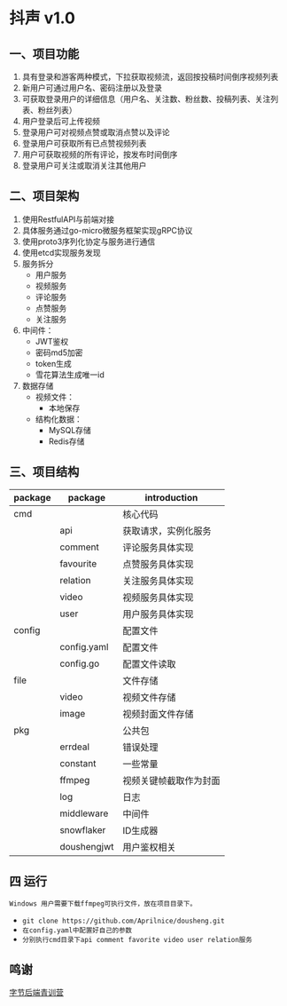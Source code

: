 # 抖声 v1.0
## 一、项目功能
1. 具有登录和游客两种模式，下拉获取视频流，返回按投稿时间倒序视频列表
2. 新用户可通过用户名、密码注册以及登录
3. 可获取登录用户的详细信息（用户名、关注数、粉丝数、投稿列表、关注列表、粉丝列表）
4. 用户登录后可上传视频
5. 登录用户可对视频点赞或取消点赞以及评论
6. 登录用户可获取所有已点赞视频列表
7. 用户可获取视频的所有评论，按发布时间倒序
8. 登录用户可关注或取消关注其他用户
## 二、项目架构
1. 使用RestfulAPI与前端对接
2. 具体服务通过go-micro微服务框架实现gRPC协议
3. 使用proto3序列化协定与服务进行通信
4. 使用etcd实现服务发现
5. 服务拆分
   - 用户服务
   - 视频服务
   - 评论服务
   - 点赞服务
   - 关注服务
6. 中间件：
   - JWT鉴权
   - 密码md5加密
   - token生成
   - 雪花算法生成唯一id
7. 数据存储 
   - 视频文件：
     - 本地保存
   - 结构化数据：
     - MySQL存储
     - Redis存储
## 三、项目结构

| package | package     | introduction |
|---------|-------------|--------------|
| cmd     |             | 核心代码         |
|         | api         | 获取请求，实例化服务   |
|         | comment     | 评论服务具体实现     |
|         | favourite   | 点赞服务具体实现     |
|         | relation    | 关注服务具体实现     |
|         | video       | 视频服务具体实现     |
|         | user        | 用户服务具体实现     |
| config  |             | 配置文件         |
|         | config.yaml | 配置文件         |
|         | config.go   | 配置文件读取       |
| file    |             | 文件存储         |
|         | video       | 视频文件存储       |
|         | image       | 视频封面文件存储     |
| pkg     |             | 公共包          |
|         | errdeal     | 错误处理         |
|         | constant    | 一些常量         |
|         | ffmpeg      | 视频关键帧截取作为封面  |
|         | log         | 日志           |
|         | middleware  | 中间件          |
|         | snowflaker  | ID生成器        |
|         | doushengjwt | 用户鉴权相关       |

## 四 运行
    Windows 用户需要下载ffmpeg可执行文件，放在项目目录下。
- `git clone https://github.com/Aprilnice/dousheng.git`
- `在config.yaml中配置好自己的参数`
- `分别执行cmd目录下api comment favorite video user relation服务`

## 鸣谢

[字节后端青训营](https://youthcamp.bytedance.com/)


